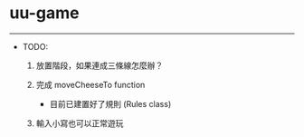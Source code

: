 # uu-game

---

-   TODO:

    1. 放置階段，如果連成三條線怎麼辦？
    2. 完成 moveCheeseTo function

        - 目前已建置好了規則 (Rules class)

    3. 輸入小寫也可以正常遊玩
